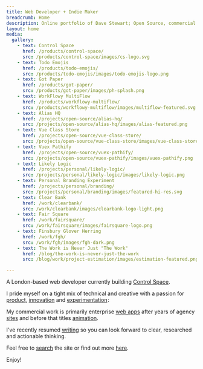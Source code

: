 ```yaml
---
title: Web Developer + Indie Maker
breadcrumb: Home
description: Online portfolio of Dave Stewart; Open Source, commercial + personal projects
layout: home
media:
  gallery:
    - text: Control Space
      href: /products/control-space/
      src: /products/control-space/images/cs-logo.svg
    - text: Todo Emojis
      href: /products/todo-emojis/
      src: /products/todo-emojis/images/todo-emojis-logo.png
    - text: Got Paper
      href: /products/got-paper/
      src: /products/got-paper/images/ph-splash.png
    - text: WorkFlowy MultiFlow
      href: /products/workflowy-multiflow/
      src: /products/workflowy-multiflow/images/multiflow-featured.svg
    - text: Alias HQ
      href: /projects/open-source/alias-hq/
      src: /projects/open-source/alias-hq/images/alias-featured.png
    - text: Vue Class Store
      href: /projects/open-source/vue-class-store/
      src: /projects/open-source/vue-class-store/images/vue-class-store.png
    - text: Vuex Pathify
      href: /projects/open-source/vuex-pathify/
      src: /projects/open-source/vuex-pathify/images/vuex-pathify.png
    - text: Likely Logic
      href: /projects/personal/likely-logic/
      src: /projects/personal/likely-logic/images/likely-logic.png
    - text: Personal Branding Experiment
      href: /projects/personal/branding/
      src: /projects/personal/branding/images/featured-hi-res.svg
    - text: Clear Bank
      href: /work/clearbank/
      src: /work/clearbank/images/clearbank-logo-light.png
    - text: Fair Square
      href: /work/fairsquare/
      src: /work/fairsquare/images/fairsquare-logo.png
    - text: Finsbury Glover Herring 
      href: /work/fgh/
      src: /work/fgh/images/fgh-dark.png
    - text: The Work is Never Just "The Work"
      href: /blog/the-work-is-never-just-the-work
      src: /blog/work/project-estimation/images/estimation-featured.png

---
```


A London-based web developer currently building [Control Space](/products/control-space).

I pride myself on a tight mix of technical and creative with a passion for [product](/products/), [innovation](/projects/) and [experimentation](/archive/projects/) :

<MediaGallery media="gallery" captions scale keep-alive />

My commercial work is primarily enterprise [web apps](/work/) after years of agency [sites](/archive/work/) and before that titles [animation](/archive/work/animation/).

I've recently resumed [writing](/blog/) so you can look forward to clear, researched and actionable thinking.

<HomeThumbs />

Feel free to [search](/search/) the site or find out more [here](/bio/).

Enjoy!

<SiteIcon size="35" fill="#ea4848" />
